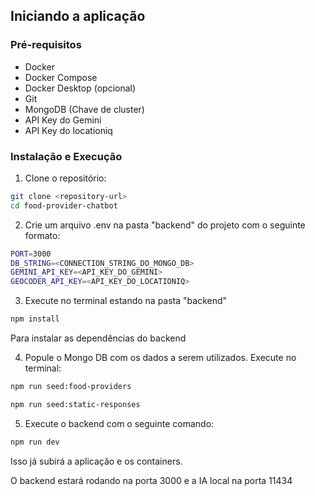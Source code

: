 ## Iniciando a aplicação

### Pré-requisitos

- Docker
- Docker Compose
- Docker Desktop (opcional)
- Git
- MongoDB (Chave de cluster)
- API Key do Gemini
- API Key do locationiq

### Instalação e Execução

1. Clone o repositório:

```bash
git clone <repository-url>
cd food-provider-chatbot
```

2. Crie um arquivo .env na pasta "backend" do projeto com o seguinte formato:

```bash
PORT=3000
DB_STRING=<CONNECTION_STRING_DO_MONGO_DB>
GEMINI_API_KEY=<API_KEY_DO_GEMINI>
GEOCODER_API_KEY=<API_KEY_DO_LOCATIONIQ>
```

3. Execute no terminal estando na pasta "backend"

```bash
npm install
```

Para instalar as dependências do backend

4. Popule o Mongo DB com os dados a serem utilizados. Execute no terminal:

```bash
npm run seed:food-providers

npm run seed:static-responses
```

5. Execute o backend com o seguinte comando:

```bash
npm run dev
```

Isso já subirá a aplicação e os containers.

O backend estará rodando na porta 3000 e a IA local na porta 11434
